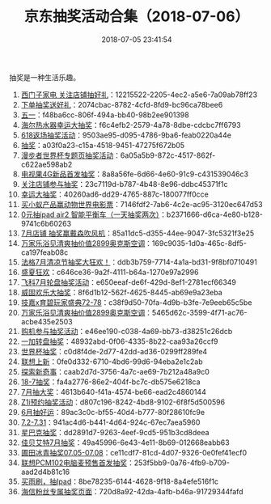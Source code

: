 ﻿---
title: 京东抽奖活动合集（2018-07-06）
date: 2018-07-05 23:41:54
tags:
- 京东
- 抽奖
categories: JD
---
抽奖是一种生活乐趣。
<!--more-->
1. [西门子家电   关注店铺抽好礼](https://sale.jd.com/act/WqFkmJcIODt1oEs.html)：12215522-2205-4ec2-a5e6-7a09ab78ff23
2. [下单抽奖送好礼](https://sale.jd.com/act/CNG3trYx27yEX.html)：2074cbac-8782-4cfd-8fd9-bc96ca78bee6
3. [五一](https://sale.jd.com/act/N4gL8sZJXe.html)：f48ba6cc-806f-494a-bb40-98b2ee901398
4. [海尔热水器幸运大抽奖](https://sale.jd.com/act/EqpzZe0y8sJa.html)：f6c4efb2-2579-4a78-8dbe-cdcbc7ff6793
5. [618返场抽奖活动](https://sale.jd.com/act/QrbLDeZVT3F.html)：9503ae95-d095-4786-9ba6-feab0220a44e
6. [抽奖](https://sale.jd.com/act/dtToP3gx7OCBKD.html)：a03f0a23-c15a-4518-9451-47275f672b05
7. [漫步者世界杯专题页抽奖活动](https://sale.jd.com/act/1AqgScW0TV.html)：6a05a5b9-872c-4517-862f-c622ae598ab2
8. [电视果4G新品首发抽奖](https://sale.jd.com/act/d7WSm5qClDTyj3sU.html)：8a8a56fe-6d66-4e60-91c9-c431539046c3
9. [关注店铺参与抽奖](https://sale.jd.com/act/5lG3Q08xqdUEZL2.html)：23c7119d-b787-4b48-8e96-ddbc45371f1c
10. [幸运大抽奖](https://sale.jd.com/act/0wnO3RyV7Ua14A.html)：40260ad6-dd29-4765-887c-180077ff0cce
11. [买小蚁产品赢动物世界电影票](https://sale.jd.com/act/NlZIGX1UCyK.html)：7146fdf2-7ab6-4c2e-ac95-3120ec647d53
12. [0元抽ipad air2 智能平衡车（一天抽奖两次）](https://sale.jd.com/act/O1QBMSd2KTEHzhmf.html)：b2371666-d6ca-4e80-b128-9741c6b60263
13. [7月店铺 抽奖赢戴森吹风机](https://sale.jd.com/act/04IQKT1aivoL5bR.html)：85a11dc5-d355-44ee-9047-3fc5321f3e25
14. [万家乐浴见清爽抽价值2899奥克斯空调](https://sale.jd.com/act/MoBTnsbrWtHXAF.html)：169c9035-1d0a-465c-8df5-ca197feab08c
15. [法格7月清凉节抽奖大狂欢！](https://sale.jd.com/act/7chvfJ3XKNFxMTL.html)：ddb3b759-7714-4a1a-bd31-9f8bf0710491
16. [盛夏狂欢](https://sale.jd.com/act/sNEMSTbRC2.html)：c646ce36-9a2f-4111-b64a-1270e97a2996
17. [飞科7月轮盘抽奖活动](https://sale.jd.com/act/qgGRd2iNp5MfZb.html)：e650eeaf-de6f-429d-8ef1-2781ecf66349
18. [威固欢乐大抽奖](https://sale.jd.com/act/tOdn7JmqRgcX.html)：8f6d1b12-562f-4625-8445-ab69e9a23eba
19. [技嘉x育碧玩家盛典72-78](https://sale.jd.com/act/MSovU84Ze1r.html)：c38f9d50-70fa-4d9b-b3fe-7e9eeb65c5be
20. [万家乐浴见清爽抽价值2899奥克斯空调](https://sale.jd.com/act/MoBTnsbrWtHXAF.html)：5465d62c-3599-4f71-ac76-acbe435e2503
21. [购机参与抽奖活动](https://sale.jd.com/act/iFCghmnWEH01.html)：e46ee190-c038-4a69-bb73-d38251c26dcb
22. [一加转盘抽奖](https://sale.jd.com/act/gZ0vFYnUNXj.html)：48932abd-0f06-4335-8b22-caa93a26ccf9
23. [世界杯抽奖](https://sale.jd.com/act/eBzYctPvIkJ2WUg.html)：c0d8f4de-2d77-42dd-ad36-0299ff289fe4
24. [联想上新](https://sale.jd.com/act/TGdYBJQ1s4Hrn.html)：0fe0d332-6710-4bd6-99d6-94eba2e1c2ab
25. [探索新奇事](https://sale.jd.com/act/TlB4GbJrs3jqu.html)：caab2d7d-3756-4a7c-ae69-7b212a48a9c0
26. [18-7抽奖](https://sale.jd.com/act/uzYr0eWdgPSs2vo.html)：fa4a2776-86e2-404f-bc7c-db575e6218ca
27. [7月抽大奖](https://sale.jd.com/act/Ofzk8FVbXa.html)：4613b640-f41a-4574-be66-ead2c4860144
28. [Z1i预约抽奖活动](https://sale.jd.com/act/YwJvQOrbPKaLE2.html)：d807c196-8242-4bd8-9102-6f8f5d500596
29. [6月抽好运](https://sale.jd.com/act/oMeBjgbZqW.html)：89ac3c0c-bf55-40d4-b777-80f28610fc9e
30. [7.2-7.31](https://sale.jd.com/act/Tmo68eDKfEu.html)：941ac4d6-b441-4d64-924c-67ec7aea5960
31. [星巴克抽奖](https://sale.jd.com/act/GMcopFJzes5L7.html)：dd2891d7-9263-4eef-9cd5-951b3cd8deea
32. [佳贝艾特7月抽奖](https://sale.jd.com/act/KxyLPzScgJo.html)：49a45996-6e43-4e11-8b69-012668eabb63
33. [圃田冰青抽奖07.05-07.08](https://sale.jd.com/act/GNsI2WwlnmPE.html)：ce11cdf7-81cd-4d07-9326-0e0fef41ecf0
34. [联想PCM102电脑麦预售首发抽奖](https://sale.jd.com/act/bErf84nSj5wxH.html)：253f5bb9-0a76-4fb9-b709-aad2d4b81c16
35. [买雨刷，抽Ipad](https://sale.jd.com/act/svlrndtxmo416.html)：8be78235-6144-4628-9f18-8a4efe516f1c
36. [海信粉丝专属抽奖页面](https://sale.jd.com/act/4toMzG5jeX2CZwuv.html)：720d8a92-42da-4afb-b46a-91729344fafd
